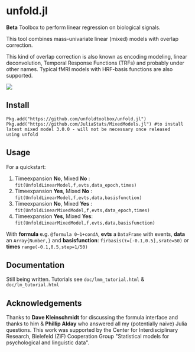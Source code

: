 # unfold.jl

**Beta** Toolbox to perform linear regression on biological signals.

This tool combines mass-univariate linear (mixed) models with overlap correction.

This kind of overlap correction is also known as encoding modeling, linear deconvolution, Temporal Response Functions (TRFs) and probably under other names. Typical fMRI models with HRF-basis functions are also supported.

![](https://github.com/unfoldtoolbox/unfold.jl/workflows/CI/badge.svg)

## Install
```
Pkg.add("https://github.com/unfoldtoolbox/unfold.jl")
Pkg.add("https://github.com/JuliaStats/MixedModels.jl") #to install latest mixed model 3.0.0 - will not be necessary once released
using unfold

```

## Usage
For a quickstart:

1. Timeexpansion **No**, Mixed **No**  : `fit(UnfoldLinearModel,f,evts,data_epoch,times)`
1. Timeexpansion **Yes**, Mixed **No** : `fit(UnfoldLinearModel,f,evts,data,basisfunction)`
1. Timeexpansion **No**, Mixed **Yes** : `fit(UnfoldLinearMixedModel,f,evts,data_epoch,times)`
1. Timeexpansion **Yes**, Mixed **Yes**: `fit(UnfoldLinearMixedModel,f,evts,data,basisfunction)`

With **formula** e.g. `@formula 0~1+condA`, **evts** a `DataFrame` with events, **data** an `Array{Number,}` and  **basisfunction**: `firbasis(τ=[-0.1,0.5],srate=50)` or **times** `range(-0.1,0.5,step=1/50)`


## Documentation
Still being written. Tutorials see `doc/lmm_tutorial.html` & `doc/lm_tutorial.html`


## Acknowledgements
Thanks to **Dave Kleinschmidt** for discussing the formula interface and thanks to him & **Phillip Alday** who answered all my (potentially naive) Julia questions.
This work was supported by the Center for Interdisciplinary Research, Bielefeld (ZiF) Cooperation Group "Statistical models for psychological and linguistic data".
